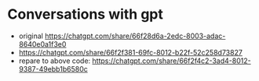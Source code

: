 # Conversations with gpt
- original https://chatgpt.com/share/66f28d6a-2edc-8003-adac-8640e0a1f3e0
- https://chatgpt.com/share/66f2f381-69fc-8012-b22f-52c258d73827
- repare to above code: https://chatgpt.com/share/66f2f4c2-3ad4-8012-9387-49ebb1b6580c
